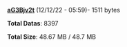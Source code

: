 [**aG3Bjv2t**](/data/aG3Bjv2t.txt) (12/12/22 - 05:59)- 1511 bytes

**Total Datas**: 8397

**Total Size**: 48.67 MB / 48.7 MB